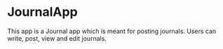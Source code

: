 # JournalApp
This app is a Journal app which is meant for posting journals. Users can write, post, view and edit journals.
